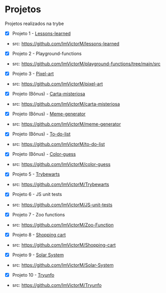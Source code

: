 # Projetos

Projetos realizados na trybe

- [x] Projeto 1 - [Lessons-learned](https://imvictorm.github.io/lessons-learned/)
- src: https://github.com/ImVictorM/lessons-learned

- [x] Projeto 2 - Playground-functions
- src: https://github.com/ImVictorM/playground-functions/tree/main/src

- [x] Projeto 3 - [Pixel-art](https://imvictorm.github.io/pixel-art/)
- src: https://github.com/ImVictorM/pixel-art

- [x] Projeto (Bônus) - [Carta-misteriosa](https://imvictorm.github.io/carta-misteriosa/)
- src: https://github.com/ImVictorM/carta-misteriosa

- [x] Projeto (Bônus) - [Meme-generator](https://imvictorm.github.io/meme-generator/)
- src: https://github.com/ImVictorM/meme-generator

- [x] Projeto (Bônus) - [To-do-list](https://imvictorm.github.io/to-do-list/)
- src: https://github.com/ImVictorM/to-do-list

- [x] Projeto (Bônus) - [Color-guess](https://imvictorm.github.io/color-guess/)
- src: https://github.com/ImVictorM/color-guess

- [x] Projeto 5 - [Trybewarts](https://imvictorm.github.io/Trybewarts/)
- src: https://github.com/ImVictorM/Trybewarts

- [x] Projeto 6 - JS unit tests
- src: https://github.com/ImVictorM/JS-unit-tests

- [x] Projeto 7 - Zoo functions
- src: https://github.com/ImVictorM/Zoo-Function

- [x] Projeto 8 - [Shopping cart](https://imvictorm.github.io/Shopping-cart/)
- src: https://github.com/ImVictorM/Shopping-cart

- [x] Projeto 9 - [Solar System](https://imvictorm.github.io/Solar-System/)
- src: https://github.com/ImVictorM/Solar-System

- [x] Projeto 10 - [Tryunfo](https://imvictorm.github.io/Tryunfo/)
- src: https://github.com/ImVictorM/Tryunfo
